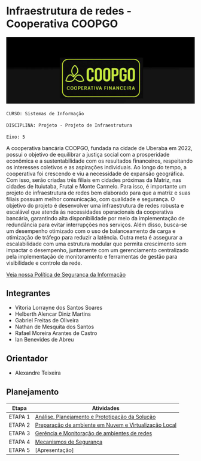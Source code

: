 # Infraestrutura de redes - Cooperativa COOPGO

![Descrição da imagem](https://github.com/ICEI-PUC-Minas-PMV-SI/pmv-si-2025-1-pe5-t2-g2-cooperativa-coopgo/blob/main/Captura%20de%20tela%202025-06-10%20134146.png)


`CURSO: Sistemas de Informação`

`DISCIPLINA: Projeto - Projeto de Infraestrutura`

`Eixo: 5`


A cooperativa bancária COOPGO, fundada na cidade de Uberaba em 2022, possui o objetivo de equilibrar a justiça social com a prosperidade econômica e a sustentabilidade com os resultados financeiros, respeitando os interesses coletivos e as aspirações individuais. Ao longo do tempo, a cooperativa foi crescendo e viu a necessidade de expansão geográfica. Com isso, serão criadas três filiais em cidades próximas da Matriz, nas cidades de Ituiutaba, Frutal e Monte Carmelo. Para isso, é importante um projeto de infraestrutura de redes bem elaborado para que a matriz e suas filiais possuam melhor comunicação, com qualidade e segurança.
O objetivo do projeto é desenvolver uma infraestrutura de redes robusta e escalável que atenda às necessidades operacionais da cooperativa bancária, garantindo alta disponibilidade por meio da implementação de redundância para evitar interrupções nos serviços. Além disso, busca-se um desempenho otimizado com o uso de balanceamento de carga e otimização de tráfego para reduzir a latência.
Outra meta é assegurar a escalabilidade com uma estrutura modular que permita crescimento sem impactar o desempenho, juntamente com um gerenciamento centralizado pela implementação de monitoramento e ferramentas de gestão para visibilidade e controle da rede.

[Veja nossa Política de Segurança da Informação](https://github.com/ICEI-PUC-Minas-PMV-SI/pmv-si-2025-1-pe5-t2-g2-cooperativa-coopgo/blob/main/docs/COOPGO%20-%20POL%C3%8DTICA%20DE%20SEGURAN%C3%87A%20DA%20INFORMA%C3%87%C3%83O%20%20(1).pdf)

## Integrantes

* Vitoria Lorrayne dos Santos Soares
* Helberth Alencar Diniz Martins
* Gabriel Freitas de Oliveira
* Nathan de Mesquita dos Santos
* Rafael Moreira Arantes de Castro
* Ian Benevides de Abreu

## Orientador

* Alexandre Teixeira

## Planejamento

| Etapa         | Atividades |
|  :----:   | ----------- |
| ETAPA 1       |[Análise, Planejamento e Prototipação da Solução](docs/context.md)|
| ETAPA 2       |[Preparação de ambiente em Nuvem e Virtualização Local](docs/contextetapa2.md)|
| ETAPA 3       |[Gerência e Monitoração de ambientes de redes](docs/contextetapa3.md) |
| ETAPA 4       |[Mecanismos de Segurança](docs/contextetapa4.md)|
| ETAPA 5       |[Apresentação] |
  


